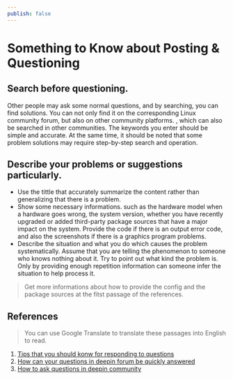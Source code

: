 ```yaml
---
publish: false
---
```


# Something to Know about Posting & Questioning 

## Search before questioning.
Other people may ask some normal questions, and by searching, you can find solutions. You can not only find it on the corresponding Linux community forum, but also on other community platforms. , which can also be searched in other communities. The keywords you enter should be simple and accurate. At the same time, it should be noted that some problem solutions may require step-by-step search and operation.

## Describe your problems or suggestions particularly.
- Use the tittle that accurately summarize the content rather than generalizing that there is a problem.
- Show some necessary informations. such as the hardware model when a hardware goes wrong, the system version, whether you have recently upgraded or added third-party package sources that have a major impact on the system. Provide the code if there is an output error code, and also the screenshots if there is a graphics program problems.
- Describe the situation and what you do which causes the problem systematically. Assume that you are telling the phenomenon to someone who knows nothing about it. Try to point out what kind the problem is. Only by providing enough repetition information can someone infer the situation to help process it.

> Get more informations about how to provide the config and the package sources at the fitst passage of the references.

## References
> You can use Google Translate to translate these passages into English to read.

1. [Tips that you should konw for responding to questions](https://bbs.deepin.org/post/242631)
2. [How can your questions in deepin forum be quickly answered](https://bbs.deepin.org/post/236191)
3. [How to ask questions in deepin community](https://bbs.deepin.org/post/254697)

